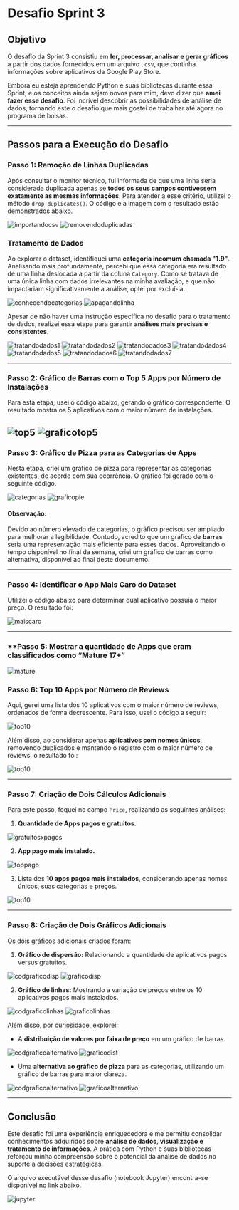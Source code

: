 # Desafio Sprint 3

## Objetivo
O desafio da Sprint 3 consistiu em **ler, processar, analisar e gerar gráficos** a partir dos dados fornecidos em um arquivo `.csv`, que continha informações sobre aplicativos da Google Play Store.

Embora eu esteja aprendendo Python e suas bibliotecas durante essa Sprint, e os conceitos ainda sejam novos para mim, devo dizer que **amei fazer esse desafio**. Foi incrível descobrir as possibilidades de análise de dados, tornando este o desafio que mais gostei de trabalhar até agora no programa de bolsas.

---

## Passos para a Execução do Desafio

### **Passo 1: Remoção de Linhas Duplicadas**
Após consultar o monitor técnico, fui informada de que uma linha seria considerada duplicada apenas se **todos os seus campos contivessem exatamente as mesmas informações**. Para atender a esse critério, utilizei o método `drop_duplicates()`. O código e a imagem com o resultado estão demonstrados abaixo.

![importandocsv](../Evidencias/execucoes/ev01.png)
![removendoduplicadas](../Evidencias/execucoes/ev02.png)

### **Tratamento de Dados**
Ao explorar o dataset, identifiquei uma **categoria incomum chamada "1.9"**. Analisando mais profundamente, percebi que essa categoria era resultado de uma linha deslocada a partir da coluna `Category`. Como se tratava de uma única linha com dados irrelevantes na minha avaliação, e que não impactariam significativamente a análise, optei por excluí-la.
 
 ![conhecendocategorias](../Evidencias/execucoes/ev03.png)
 ![apagandolinha](../Evidencias/execucoes/ev04.png)


Apesar de não haver uma instrução específica no desafio para o tratamento de dados, realizei essa etapa para garantir **análises mais precisas e consistentes**.

![tratandodados1](../Evidencias/execucoes/ev05.png)
![tratandodados2](../Evidencias/execucoes/ev06.png)
![tratandodados3](../Evidencias/execucoes/ev07.png)
![tratandodados4](../Evidencias/execucoes/ev08.png)
![tratandodados5](../Evidencias/execucoes/ev09.png)
![tratandodados6](../Evidencias/execucoes/ev10.png)
![tratandodados7](../Evidencias/execucoes/ev11.png)

---

### **Passo 2: Gráfico de Barras com o Top 5 Apps por Número de Instalações**
Para esta etapa, usei o código abaixo, gerando o gráfico correspondente. O resultado mostra os 5 aplicativos com o maior número de instalações.

![top5](../Evidencias/execucoes/ev12.png)
![graficotop5](../Evidencias/graficos/graficobarras.png)
---

### **Passo 3: Gráfico de Pizza para as Categorias de Apps**
Nesta etapa, criei um gráfico de pizza para representar as categorias existentes, de acordo com sua ocorrência. O gráfico foi gerado com o seguinte código.

![categorias](../Evidencias/execucoes/ev13.png)
![graficopie](../Evidencias/graficos/Graficopie.png)

#### **Observação:**
Devido ao número elevado de categorias, o gráfico precisou ser ampliado para melhorar a legibilidade. Contudo, acredito que um gráfico de **barras** seria uma representação mais eficiente para esses dados. Aproveitando o tempo disponível no final da semana, criei um gráfico de barras como alternativa, disponível ao final deste documento.

---

### **Passo 4: Identificar o App Mais Caro do Dataset**
Utilizei o código abaixo para determinar qual aplicativo possuía o maior preço. O resultado foi:

![maiscaro](../Evidencias/execucoes/ev14.png)

---
### **Passo 5: Mostrar a quantidade de Apps que eram classificados como “Mature 17+”

![mature](../Evidencias/execucoes/ev15.png)

### **Passo 6: Top 10 Apps por Número de Reviews**
Aqui, gerei uma lista dos 10 aplicativos com o maior número de reviews, ordenados de forma decrescente. Para isso, usei o código a seguir:

![top10](../Evidencias/execucoes/ev17.png)


Além disso, ao considerar apenas **aplicativos com nomes únicos**, removendo duplicados e mantendo o registro com o maior número de reviews, o resultado foi:

![top10](../Evidencias/execucoes/ev18.png)

---

### **Passo 7: Criação de Dois Cálculos Adicionais**
Para este passo, foquei no campo `Price`, realizando as seguintes análises:
1. **Quantidade de Apps pagos e gratuitos.**

![gratuitosxpagos](../Evidencias/execucoes/ev19.png)

2. **App pago mais instalado.**

![toppago](../Evidencias/execucoes/ev20.png)

3. Lista dos **10 apps pagos mais instalados**, considerando apenas nomes únicos, suas categorias e preços.

![top10](../Evidencias/execucoes/ev26.png)

---

### **Passo 8: Criação de Dois Gráficos Adicionais**
Os dois gráficos adicionais criados foram:
1. **Gráfico de dispersão:** Relacionando a quantidade de aplicativos pagos versus gratuitos.

![codgraficodisp](../Evidencias/execucoes/ev25.png)
![graficodisp](../Evidencias/graficos/graficodisp.png)

2. **Gráfico de linhas:** Mostrando a variação de preços entre os 10 aplicativos pagos mais instalados.

![codgraficolinhas](../Evidencias/execucoes/ev22.png)
![graficolinhas](../Evidencias/graficos/graficolinhas.png)

Além disso, por curiosidade, explorei:
- A **distribuição de valores por faixa de preço** em um gráfico de barras.

![codgraficoalternativo](../Evidencias/execucoes/ev23.png)
![graficodist](../Evidencias/graficos/graficofaixadepreco.png)

- Uma **alternativa ao gráfico de pizza** para as categorias, utilizando um gráfico de barras para maior clareza.

![codgraficoalternativo](../Evidencias/execucoes/ev24.png)
![graficoalternativo](../Evidencias/graficos/graficoalternativo.png)

---

## Conclusão
Este desafio foi uma experiência enriquecedora e me permitiu consolidar conhecimentos adquiridos sobre **análise de dados, visualização e tratamento de informações**. A prática com Python e suas bibliotecas reforçou minha compreensão sobre o potencial da análise de dados no suporte a decisões estratégicas.

O arquivo executável desse desafio (notebook Jupyter) encontra-se disponível no link abaixo.

![jupyter](../Desafio/desafiosprint3.ipynb)